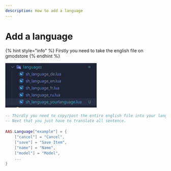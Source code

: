 ```yaml
---
description: How to add a language
---
```


# Add a language

{% hint style="info" %}
Firstly you need to take the english file on gmodstore
{% endhint %}

![Secondly you need to create a file into advanced\_accessories/languages](../.gitbook/assets/unknown.png)

```lua
-- Thirdly you need to copy/past the entire english file into your language file
-- Next that you just have to translate all sentence.

AAS.Language["example"] = {
    ["cancel"] = "Cancel",
    ["save"] = "Save Item",
    ["name"] = "Name",
    ["model"] = "Model",
    ...   
}
```

